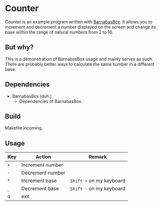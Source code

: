 # Counter

Counter is an example program written with [BarnabasBox](https://github.com/nmke-de/BarnabasBox). It allows you to increment and decrement a number displayed on the screen and change its base within the range of natural numbers from 2 to 16.

## But why?

This is a demonstration of BarnabasBox usage and mainly serves as such. There are probably better ways to calculate the same number in a different base.

## Dependencies

- BarnabasBox (duh.)
	- Dependencies of BarnabasBox.

## Build

Makefile incoming.

## Usage

| Key | Action           | Remark                   |
| --- | ---------------- | ------------------------ |
| `+` | Increment number |                          |
| `-` | Decrement number |                          |
| `*` | Increment base   | `Shift +` on my keyboard |
| `_` | Decrement base   | `Shift -` on my keyboard |
| `q` | exit             |                          |

